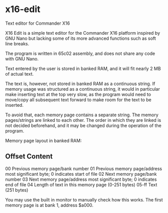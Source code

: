 # x16-edit
Text editor for Commander X16

X16 Edit is a simple text editor for the Commander X16 platform inspired by GNU Nano but lacking some of its more advanced functions such as soft line breaks.

The program is written in 65c02 assembly, and does not share any code with GNU Nano.

Text entered by the user is stored in banked RAM, and it will fit nearly 2 MB of actual text.

The text is, however, not stored in banked RAM as a continuous string. If memory usage was structured as a continuous string, it would in particular make 
inserting text at the top very slow, as the program would need to move/copy all subsequent text forward to make room for the text to be inserted.

To avoid that, each memory page contains a separate string. The memory pages/strings are linked to each other. The order in which they are linked is
not decided beforehand, and it may be changed during the operation of the program.

Memory page layout in banked RAM:

Offset Content
---------------------------------------------------------------------------------------------------------
00     Previous memory page/bank number
01     Previous memory page/address most significant byte; 0 indicates start of file
02     Next memory page/bank number
03     Next memory page/address most significant byte; 0 indicates end of file
04     Length of text in this memory page (0-251 bytes)
05-ff  Text (251 bytes)

You may use the built in monitor to manually check how this works. The first memory page is at bank 1, address $a000.
